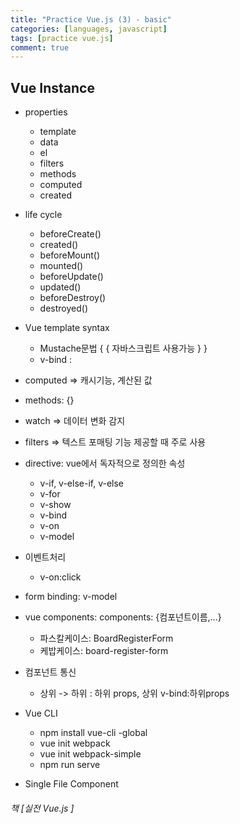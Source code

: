 ```yaml
---
title: "Practice Vue.js (3) - basic"
categories: [languages, javascript]
tags: [practice vue.js]
comment: true
---
```


## Vue Instance

- properties

  - template
  - data
  - el
  - filters
  - methods
  - computed
  - created

- life cycle

  - beforeCreate()
  - created()
  - beforeMount()
  - mounted()
  - beforeUpdate()
  - updated()
  - beforeDestroy()
  - destroyed()

- Vue template syntax

  - Mustache문법 { { 자바스크립트 사용가능 } }
  - v-bind :

- computed => 캐시기능, 계산된 값
- methods: {}
- watch => 데이터 변화 감지
- filters => 텍스트 포매팅 기능 제공할 때 주로 사용
- directive: vue에서 독자적으로 정의한 속성

  - v-if, v-else-if, v-else
  - v-for
  - v-show
  - v-bind
  - v-on
  - v-model

- 이벤트처리

  - v-on:click

- form binding: v-model
- vue components: components: {컴포넌트이름,...}

  - 파스칼케이스: BoardRegisterForm
  - 케밥케이스: board-register-form

- 컴포넌트 통신

  - 상위 -> 하위 : 하위 props, 상위 v-bind:하위props

- Vue CLI

  - npm install vue-cli -global
  - vue init webpack
  - vue init webpack-simple
  - npm run serve

- Single File Component

###### 책 [실전 Vue.js ]
